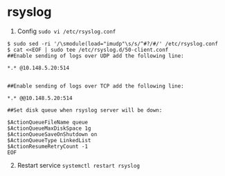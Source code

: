 # rsyslog

1. Config `sudo vi /etc/rsyslog.conf`

```
$ sudo sed -ri '/\smodule(load="imudp"\s/s/^#?/#/' /etc/rsyslog.conf
$ cat <<EOF | sudo tee /etc/rsyslog.d/50-client.conf
##Enable sending of logs over UDP add the following line:

*.* @10.148.5.20:514


##Enable sending of logs over TCP add the following line:

*.* @@10.148.5.20:514

##Set disk queue when rsyslog server will be down:

$ActionQueueFileName queue
$ActionQueueMaxDiskSpace 1g
$ActionQueueSaveOnShutdown on
$ActionQueueType LinkedList
$ActionResumeRetryCount -1
EOF
```

2. Restart service `systemctl restart rsyslog`
